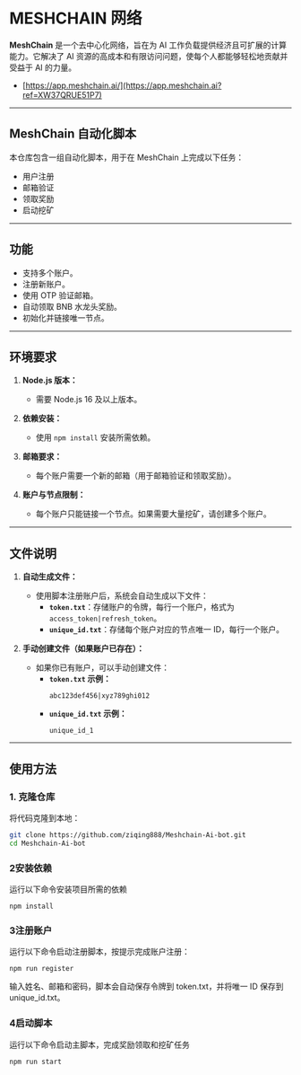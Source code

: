 # MESHCHAIN 网络

**MeshChain** 是一个去中心化网络，旨在为 AI 工作负载提供经济且可扩展的计算能力。它解决了 AI 资源的高成本和有限访问问题，使每个人都能够轻松地贡献并受益于 AI 的力量。

- [https://app.meshchain.ai/](https://app.meshchain.ai?ref=XW37QRUE51P7)



---

## MeshChain 自动化脚本

本仓库包含一组自动化脚本，用于在 MeshChain 上完成以下任务：
- 用户注册
- 邮箱验证
- 领取奖励
- 启动挖矿



---

## 功能

- 支持多个账户。
- 注册新账户。
- 使用 OTP 验证邮箱。
- 自动领取 BNB 水龙头奖励。
- 初始化并链接唯一节点。

---

## 环境要求

1. **Node.js 版本：**
   - 需要 Node.js 16 及以上版本。

2. **依赖安装：**
   - 使用 `npm install` 安装所需依赖。

3. **邮箱要求：**
   - 每个账户需要一个新的邮箱（用于邮箱验证和领取奖励）。

4. **账户与节点限制：**
   - 每个账户只能链接一个节点。如果需要大量挖矿，请创建多个账户。

---

## 文件说明

1. **自动生成文件：**
   - 使用脚本注册账户后，系统会自动生成以下文件：
     - **`token.txt`**：存储账户的令牌，每行一个账户，格式为 `access_token|refresh_token`。
     - **`unique_id.txt`**：存储每个账户对应的节点唯一 ID，每行一个账户。

2. **手动创建文件（如果账户已存在）：**
   - 如果你已有账户，可以手动创建文件：
     - **`token.txt` 示例：**
       ```
       abc123def456|xyz789ghi012
     
       ```
     - **`unique_id.txt` 示例：**
       ```
       unique_id_1
  
       ```

---

## 使用方法

### 1. 克隆仓库
将代码克隆到本地：
```bash
git clone https://github.com/ziqing888/Meshchain-Ai-bot.git
cd Meshchain-Ai-bot
```
### 2安装依赖
运行以下命令安装项目所需的依赖
```
npm install
```
### 3注册账户
运行以下命令启动注册脚本，按提示完成账户注册：
```
npm run register
```
输入姓名、邮箱和密码，脚本会自动保存令牌到 token.txt，并将唯一 ID 保存到 unique_id.txt。
### 4启动脚本
运行以下命令启动主脚本，完成奖励领取和挖矿任务
```
npm run start
```

